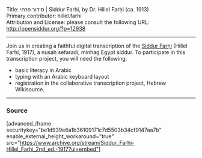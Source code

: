 <html>
<head></head>
<body>
Title: סידור פרחי | Siddur Farḥi, by Dr. Hillel Farḥi (ca. 1913)<br />
Primary contributor: hillel.farhi<br />
Attribution and License: please consult the following URL: <a href="http://opensiddur.org/?p=12938">http://opensiddur.org/?p=12938</a>
<p />
<hr />

Join us in creating a faithful digital transcription of the <a href="http://he.wikisource.org/wiki/%D7%9E%D7%A4%D7%AA%D7%97:Siddur_Far%E1%B8%A5i_%281917%29_by_Hillel_Far%E1%B8%A5i,_Nusa%E1%B8%A5_Sefaradi,_Minhag_Egypt.pdf">Siddur Farḥi</a> (Hillel Farḥi, 1917), a nusaḥ sefaradi, minhag Egypt siddur. To participate in this transcription project, you will need the following:

<ul>
    <li>basic literacy in Arabic</li>
    <li>typing with an Arabic keyboard layout</li>
    <li>registration in the collaborative transcription project, Hebrew Wikisource.</li>
</ul>

<hr />

<h3>Source</h3>

[advanced_iframe securitykey="be1d939e6a1b36109171c7d5503b34cf9147aa7b" enable_external_height_workaround="true" src="https://www.archive.org/stream/Siddur_Farhi-Hillel_Farhi_2nd_ed.-1917?ui=embed"]
</body>
</html>